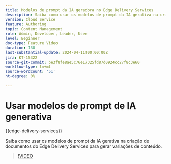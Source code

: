 ```yaml
---
title: Modelos de prompt da IA geradora no Edge Delivery Services
description: Saiba como usar os modelos de prompt da IA gerativa na criação de documentos do Edge Delivery Services para gerar variações de conteúdo.
version: Cloud Service
feature: Authoring
topic: Content Management
role: Admin, Developer, Leader, User
level: Beginner
doc-type: Feature Video
duration: 138
last-substantial-update: 2024-04-11T00:00:00Z
jira: KT-15322
source-git-commit: be3f8fe8ae5c76e17325fd87d0924cc27f8c3e60
workflow-type: tm+mt
source-wordcount: '51'
ht-degree: 0%

---
```



# Usar modelos de prompt de IA generativa

{{edge-delivery-services}}

Saiba como usar os modelos de prompt da IA gerativa na criação de documentos do Edge Delivery Services para gerar variações de conteúdo.

>[!VIDEO](https://video.tv.adobe.com/v/3428307/?learn=on)
